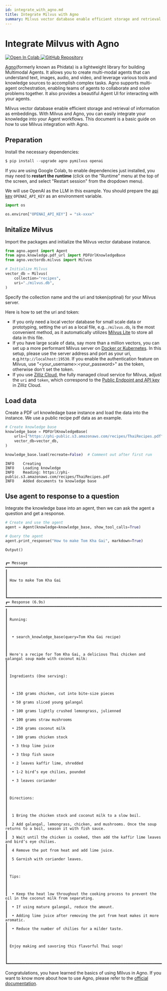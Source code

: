 ```yaml
---
id: integrate_with_agno.md
title: Integrate Milvus with Agno
summary: Milvus vector database enable efficient storage and retrieval of information as embeddings. With Milvus and Agno, you can easily integrate your knowledge into your Agent workflows. This document is a basic guide on how to use Milvus integration with Agno.
---
```


# Integrate Milvus with Agno

<a href="https://colab.research.google.com/github/milvus-io/bootcamp/blob/master/integration/integrate_with_phidata.ipynb" target="_parent">
    <img src="https://colab.research.google.com/assets/colab-badge.svg" alt="Open In Colab"/>
</a>
<a href="https://github.com/milvus-io/bootcamp/blob/master/integration/integrate_with_phidata.ipynb" target="_blank">
    <img src="https://img.shields.io/badge/View%20on%20GitHub-555555?style=flat&logo=github&logoColor=white" alt="GitHub Repository"/>
</a>

[Agno](https://docs.agno.com/introduction)(formerly known as Phidata) is a lightweight library for building Multimodal Agents. It allows you to create multi-modal agents that can understand text, images, audio, and video, and leverage various tools and knowledge sources to accomplish complex tasks. Agno supports multi-agent orchestration, enabling teams of agents to collaborate and solve problems together. It also provides a beautiful Agent UI for interacting with your agents.

Milvus vector database enable efficient storage and retrieval of information as embeddings. With Milvus and Agno, you can easily integrate your knowledge into your Agent workflows. This document is a basic guide on how to use Milvus integration with Agno.

## Preparation
Install the necessary dependencies:


```python
$ pip install --upgrade agno pymilvus openai
```

<div class="alert note">

If you are using Google Colab, to enable dependencies just installed, you may need to **restart the runtime** (click on the "Runtime" menu at the top of the screen, and select "Restart session" from the dropdown menu).

</div>

We will use OpenAI as the LLM in this example. You should prepare the [api key](https://platform.openai.com/docs/quickstart) `OPENAI_API_KEY` as an environment variable.


```python
import os

os.environ["OPENAI_API_KEY"] = "sk-xxxx"
```

## Initalize Milvus

Import the packages and initialize the Milvus vector database instance.


```python
from agno.agent import Agent
from agno.knowledge.pdf_url import PDFUrlKnowledgeBase
from agno.vectordb.milvus import Milvus

# Initialize Milvus
vector_db = Milvus(
    collection="recipes",
    uri="./milvus.db",
)
```

Specify the collection name and the uri and token(optinal) for your Milvus server.

<div class="alert note">

Here is how to set the uri and token:

- If you only need a local vector database for small scale data or prototyping, setting the uri as a local file, e.g.`./milvus.db`, is the most convenient method, as it automatically utilizes [Milvus Lite](https://milvus.io/docs/milvus_lite.md) to store all data in this file.
- If you have large scale of data, say more than a million vectors, you can set up a more performant Milvus server on [Docker or Kubernetes](https://milvus.io/docs/quickstart.md). In this setup, please use the server address and port as your uri, e.g.`http://localhost:19530`. If you enable the authentication feature on Milvus, use "<your_username>:<your_password>" as the token, otherwise don't set the token.
- If you use [Zilliz Cloud](https://zilliz.com/cloud), the fully managed cloud service for Milvus, adjust the `uri` and `token`, which correspond to the [Public Endpoint and API key](https://docs.zilliz.com/docs/on-zilliz-cloud-console#cluster-details) in Zilliz Cloud.

</div>


## Load data

Create a PDF url knowledage base instance and load the data into the instance. We use a public recipe pdf data as an example.


```python
# Create knowledge base
knowledge_base = PDFUrlKnowledgeBase(
    urls=["https://phi-public.s3.amazonaws.com/recipes/ThaiRecipes.pdf"],
    vector_db=vector_db,
)

knowledge_base.load(recreate=False)  # Comment out after first run
```

    INFO    Creating
    INFO    Loading knowledge  
    INFO    Reading: https://phi-public.s3.amazonaws.com/recipes/ThaiRecipes.pdf       
    INFO    Added documents to knowledge base                                                                             

## Use agent to response to a question
Integrate the knowledge base into an agent, then we can ask the agent a question and get a response.


```python
# Create and use the agent
agent = Agent(knowledge=knowledge_base, show_tool_calls=True)

# Query the agent
agent.print_response("How to make Tom Kha Gai", markdown=True)
```


    Output()


    ┏━ Message ━━━━━━━━━━━━━━━━━━━━━━━━━━━━━━━━━━━━━━━━━━━━━━━━━━━━━━━━━━━━━━━━━━━━━━━━━━━━━━━━━━━━━━━━━━━━━━━━━━━━━━━━━━━━━━━━━━━━━━━━━━━━━━━━━━━━━━━━━━━━━━━━━━━┓
    ┃                                                                                                                                                             ┃
    ┃ How to make Tom Kha Gai                                                                                                                                     ┃
    ┃                                                                                                                                                             ┃
    ┗━━━━━━━━━━━━━━━━━━━━━━━━━━━━━━━━━━━━━━━━━━━━━━━━━━━━━━━━━━━━━━━━━━━━━━━━━━━━━━━━━━━━━━━━━━━━━━━━━━━━━━━━━━━━━━━━━━━━━━━━━━━━━━━━━━━━━━━━━━━━━━━━━━━━━━━━━━━━━┛
    ┏━ Response (6.9s) ━━━━━━━━━━━━━━━━━━━━━━━━━━━━━━━━━━━━━━━━━━━━━━━━━━━━━━━━━━━━━━━━━━━━━━━━━━━━━━━━━━━━━━━━━━━━━━━━━━━━━━━━━━━━━━━━━━━━━━━━━━━━━━━━━━━━━━━━━━━┓
    ┃                                                                                                                                                             ┃
    ┃ Running:                                                                                                                                                    ┃
    ┃                                                                                                                                                             ┃
    ┃  • search_knowledge_base(query=Tom Kha Gai recipe)                                                                                                          ┃
    ┃                                                                                                                                                             ┃
    ┃ Here's a recipe for Tom Kha Gai, a delicious Thai chicken and galangal soup made with coconut milk:                                                         ┃
    ┃                                                                                                                                                             ┃
    ┃ Ingredients (One serving):                                                                                                                                  ┃
    ┃                                                                                                                                                             ┃
    ┃  • 150 grams chicken, cut into bite-size pieces                                                                                                             ┃
    ┃  • 50 grams sliced young galangal                                                                                                                           ┃
    ┃  • 100 grams lightly crushed lemongrass, julienned                                                                                                          ┃
    ┃  • 100 grams straw mushrooms                                                                                                                                ┃
    ┃  • 250 grams coconut milk                                                                                                                                   ┃
    ┃  • 100 grams chicken stock                                                                                                                                  ┃
    ┃  • 3 tbsp lime juice                                                                                                                                        ┃
    ┃  • 3 tbsp fish sauce                                                                                                                                        ┃
    ┃  • 2 leaves kaffir lime, shredded                                                                                                                           ┃
    ┃  • 1-2 bird’s eye chilies, pounded                                                                                                                          ┃
    ┃  • 3 leaves coriander                                                                                                                                       ┃
    ┃                                                                                                                                                             ┃
    ┃ Directions:                                                                                                                                                 ┃
    ┃                                                                                                                                                             ┃
    ┃  1 Bring the chicken stock and coconut milk to a slow boil.                                                                                                 ┃
    ┃  2 Add galangal, lemongrass, chicken, and mushrooms. Once the soup returns to a boil, season it with fish sauce.                                            ┃
    ┃  3 Wait until the chicken is cooked, then add the kaffir lime leaves and bird’s eye chilies.                                                                ┃
    ┃  4 Remove the pot from heat and add lime juice.                                                                                                             ┃
    ┃  5 Garnish with coriander leaves.                                                                                                                           ┃
    ┃                                                                                                                                                             ┃
    ┃ Tips:                                                                                                                                                       ┃
    ┃                                                                                                                                                             ┃
    ┃  • Keep the heat low throughout the cooking process to prevent the oil in the coconut milk from separating.                                                 ┃
    ┃  • If using mature galangal, reduce the amount.                                                                                                             ┃
    ┃  • Adding lime juice after removing the pot from heat makes it more aromatic.                                                                               ┃
    ┃  • Reduce the number of chilies for a milder taste.                                                                                                         ┃
    ┃                                                                                                                                                             ┃
    ┃ Enjoy making and savoring this flavorful Thai soup!                                                                                                         ┃
    ┃                                                                                                                                                             ┃
    ┗━━━━━━━━━━━━━━━━━━━━━━━━━━━━━━━━━━━━━━━━━━━━━━━━━━━━━━━━━━━━━━━━━━━━━━━━━━━━━━━━━━━━━━━━━━━━━━━━━━━━━━━━━━━━━━━━━━━━━━━━━━━━━━━━━━━━━━━━━━━━━━━━━━━━━━━━━━━━━┛

Congratulations, you have learned the basics of using Milvus in Agno. If you want to know more about how to use Agno, please refer to the [official documentation](https://docs.agno.com/introduction).

